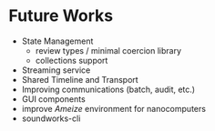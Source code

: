 # Future Works

- State Management
  + review types / minimal coercion library
  + collections support
- Streaming service
- Shared Timeline and Transport
- Improving communications (batch, audit, etc.)
- GUI components
- improve _Ameize_ environment for nanocomputers
- soundworks-cli

